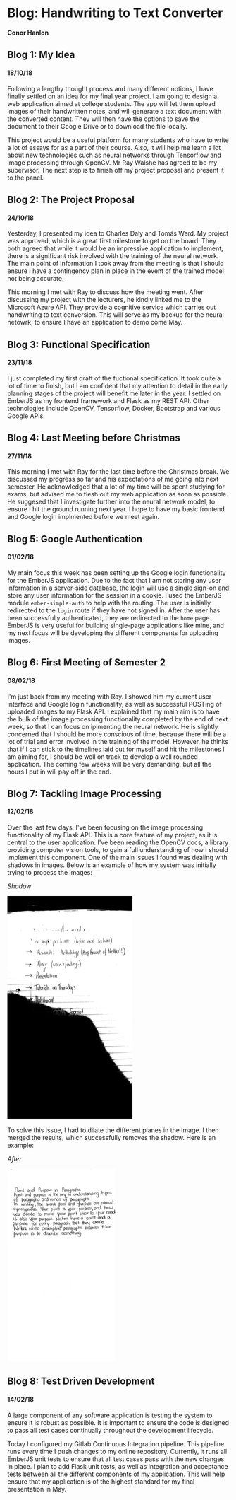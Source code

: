 # Blog: Handwriting to Text Converter

**Conor Hanlon**

## Blog 1: My Idea

#### 18/10/18

Following a lengthy thought process and many different notions, I have finally settled on an idea for my final year project. I am going to design a web application aimed at college students. The app will let them upload images of their handwritten notes, and will generate a text document with the converted content. They will then have the options to save the document to their Google Drive or to download the file locally.

This project would be a useful platform for many students who have to write a lot of essays for as a part of their course. Also, it will help me learn a lot about new technologies such as neural networks through Tensorflow and image processing through OpenCV. Mr Ray Walshe has agreed to be my supervisor. The next step is to finish off my project proposal and present it to the panel.

## Blog 2: The Project Proposal

#### 24/10/18

Yesterday, I presented my idea to Charles Daly and Tomás Ward. My project was approved, which is a great first milestone to get on the board. They both agreed that while it would be an impressive application to implement, there is a significant risk involved with the training of the neural network. The main point of information I took away from the meeting is that I should ensure I have a contingency plan in place in the event of the trained model not being accurate.

This morning I met with Ray to discuss how the meeting went. After discussing my project with the lecturers, he kindly linked me to the Microsoft Azure API. They provide a cognitive service which carries out handwriting to text conversion. This will serve as my backup for the neural netowrk, to ensure I have an application to demo come May.

## Blog 3: Functional Specification

#### 23/11/18

I just completed my first draft of the fuctional specification. It took quite a lot of time to finish, but I am confident that my attention to detail in the early planning stages of the project will benefit me later in the year. I settled on EmberJS as my frontend framework and Flask as my REST API. Other technologies include OpenCV, Tensorflow, Docker, Bootstrap and various Google APIs.

## Blog 4: Last Meeting before Christmas

#### 27/11/18

This morning I met with Ray for the last time before the Christmas break. We discussed my progress so far and his expectations of me going into next semester. He acknowledged that a lot of my time will be spent studying for exams, but advised me to flesh out my web application as soon as possible. He suggesed that I investigate further into the neural network model, to ensure I hit the ground running next year. I hope to have my basic frontend and Google login implmented before we meet again.

## Blog 5: Google Authentication

#### 01/02/18

My main focus this week has been setting up the Google login functionality for the EmberJS application. Due to the fact that I am not storing any user information in a server-side database, the login will use a single sign-on and store any user information for the session in a cookie. I used the EmberJS module `ember-simple-auth` to help with the routing. The user is initially redirected to the `login` route if they have not signed in. After the user has been successfully authenticated, they are redirected to the `home` page. EmberJS is very useful for building single-page applications like mine, and my next focus will be developing the different components for uploading images.

## Blog 6: First Meeting of Semester 2

#### 08/02/18

I'm just back from my meeting with Ray. I showed him my current user interface and Google login functionality, as well as successful POSTing of uploaded images to my Flask API. I explained that my main aim is to have the bulk of the image processing functionality completed by the end of next week, so that I can focus on iplmenting the neural network. He is slightly concerned that I should be more conscious of time, because there will be a lot of trial and error involved in the training of the model. However, he thinks that if I can stick to the timelines laid out for myself and hit the milestones I am aiming for, I should be well on track to develop a well rounded application. The coming few weeks will be very demanding, but all the hours I put in will pay off in the end.

## Blog 7: Tackling Image Processing

#### 12/02/18

Over the last few days, I've been focusing on the image processing functionality of my Flask API. This is a core feature of my project, as it is central to the user application. I've been reading the OpenCV docs, a library providing computer vision tools, to gain a full understanding of how I should implement this component. One of the main issues I found was dealing with shadows in images. Below is an example of how my system was initially trying to process the images:

*Shadow*

![](images/shadow.jpeg)

To solve this issue, I had to dilate the different planes in the image. I then merged the results, which successfully removes the shadow. Here is an example:

*After*

![](images/after.jpg)

## Blog 8: Test Driven Development

#### 14/02/18

A large component of any software application is testing the system to ensure it is robust as possible. It is important to ensure the code is designed to pass all test cases continually throughout the development lifecycle.

Today I configured my Gitlab Continuous Integration pipeline. This pipeline runs every time I push changes to my online repository. Currently, it runs all EmberJS unit tests to ensure that all test cases pass with the new changes in place. I plan to add Flask unit tests, as well as integration and acceptance tests between all the different components of my application. This will help ensure that my application is of the highest standard for my final presentation in May.
